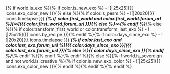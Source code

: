 {% if world.is_exo %}{% if color.is_new_exo %} - ![|25x25]({{ icons.exo_color_new }}){% else %}{% if color.is_perm %} - ![|20x20]({{ icons.timelapse }}) **_{% if color.first_world and color.first_world.forum_url %}[∞]({{ color.first_world.forum_url }}){% else %}∞{% endif %}_**{% else %}{% if color.transform_first_world or color.transform_last_exo %} - ![|25x25]({{ icons.by_recipe }}){% endif %}{% if color.days_since_exo %} - ![|20x20]({{ icons.timelapse }}) **_{% if color.last_exo and color.last_exo.forum_url %}[{{ color.days_since_exo }}]({{ color.last_exo.forum_url }}){% else %}{{ color.days_since_exo }}{% endif %}_**{% endif %}{% endif %}{% endif %}{% else %}{% if world.is_sovereign and not world.is_creative %}{% if color.is_new_exo_color %} - ![|25x25]({{ icons.exo_color_new }}){% endif %}{% endif %}{% endif %}